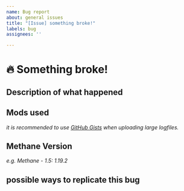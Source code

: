 ```yaml
---
name: Bug report
about: general issues
title: "[Issue] something broke!"
labels: bug
assignees: ''

---
```


# 🔥 Something broke!

## Description of what happened

## Mods used

_it is recommended to use [GitHub Gists](https://gist.github.com/) when uploading large logfiles._

## Methane Version
_e.g. Methane - 1.5: 1.19.2_
## possible ways to replicate this bug
